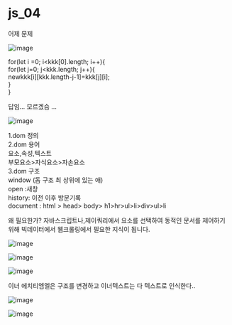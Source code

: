 # js_04  
  
  
  
  
  
어제 문제   
 
 
 
  
  
![image](https://user-images.githubusercontent.com/80766275/200449991-06264a9f-ac4b-46a1-9a13-18ec53fe68b8.png)
  
  
  
for(let i =0; i<kkk[0].length; i++){  
      for(let j=0; j<kkk.length; j++){  
      newkkk[i][kkk.length-j-1]=kkk[j][i];  
   }  
}  
  
  
답임...
모르겠슴  ...  
  
  
  
  
  
  
![image](https://user-images.githubusercontent.com/80766275/200452064-7a5eadf7-5ec4-4a77-9ff1-aef14d24da34.png)
  
  
1.dom 정의  
2.dom 용어  
  요소,속성,텍스트  
  부모요소>자식요소>자손요소  
3.dom 구조  
window (돔 구조 최 상위에 있는 애)  
open :새창  
history: 이전 이후 방문기록  
document : html > head> body> h1>hr>ul>li>div>ul>li  
  
  
왜 필요한가? 자바스크립트나,제이쿼리에서 요소를 선택하여 동적인 문서를 제어하기 위해 빅데이터에서 웹크롤링에서 필요한 지식이 됩니다.  
  
  
  
  
  
  
  
![image](https://user-images.githubusercontent.com/80766275/200458125-1735f581-4783-4521-a749-7ab4ca5ec6fc.png)  
  
  
  
![image](https://user-images.githubusercontent.com/80766275/200458852-e471e418-c623-46eb-bc87-b72269853c9e.png)
  
  
  
  
  
  
  
  
  
  
![image](https://user-images.githubusercontent.com/80766275/200459972-60f14ed8-4923-49da-82cd-fad32957267a.png)  
   
 이너 에치티엠엘은 구조를 변경하고 이너텍스트는 다 텍스트로 인식한다..  
   
   
   
   
   
   
 ![image](https://user-images.githubusercontent.com/80766275/200463028-9297cdfb-beb2-44d6-b6e9-2541a59ab88e.png)
  
  
  
  
![image](https://user-images.githubusercontent.com/80766275/200478439-373ef4d3-cb4d-4eb4-a2ad-0d4cf8bb4b88.png)


